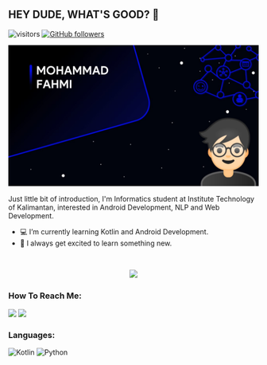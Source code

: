 ## HEY DUDE, WHAT'S GOOD? 👋
![visitors](https://visitor-badge.laobi.icu/badge?page_id=MohFahmi27.MohFahmi27) 
[![GitHub followers](https://img.shields.io/github/followers/MohFahmi27.svg?style=social&label=Followers)](https://github.com/MohFahmi27?tab=followers)

<img src="https://github.com/MohFahmi27/MohFahmi27/blob/main/profile-banner2.jpg">

Just little bit of introduction, I'm Informatics student at Institute Technology of Kalimantan, interested in Android Development, NLP and Web Development. 

- :computer: I’m currently learning Kotlin and Android Development.
- 💬 I always get excited to learn something new.

<br>
<p align="center">
  <img src="https://github-readme-stats.vercel.app/api?username=MohFahmi27&show_icons=true&bg_color=000000&title_color=040CE7&text_color=fff&border_color=040CE7&icon_color=040CE7"><br>
</p>

### How To Reach Me:
<a href="mailto:mohammadfahmi417@gmail.com"><img src="https://img.shields.io/badge/Gmail-D14836?style=for-the-badge&logo=gmail&logoColor=white"></a>
<a href="https://www.linkedin.com/in/mohammad-fahmi-57593a195/"><img src="https://img.shields.io/badge/LinkedIn-0077B5?style=for-the-badge&logo=linkedin&logoColor=white"></a>
### Languages:
![Kotlin](https://img.shields.io/badge/Kotlin-0095D5?&style=for-the-badge&logo=kotlin&logoColor=white)
![Python](https://img.shields.io/badge/Python-3776AB?style=for-the-badge&logo=python&logoColor=white)

<!-- <p align="center">
  <a href="https://github.com/MohFahmi27/MyExpertAndroidSubmission"><img src="https://github-readme-stats.vercel.app/api/pin/?username=MohFahmi27&repo=MyExpertAndroidSubmission&show_icons=true&theme=algolia"></a>
  <a href="https://github.com/MohFahmi27/Sentiment-Analysis-for-Bahasa-using-Lexicon-Based-Approach"><img src="https://github-readme-stats.vercel.app/api/pin/?username=MohFahmi27&repo=Sentiment-Analysis-for-Bahasa-using-Lexicon-Based-Approach&show_icons=true&theme=algolia"></a>
</p> -->
